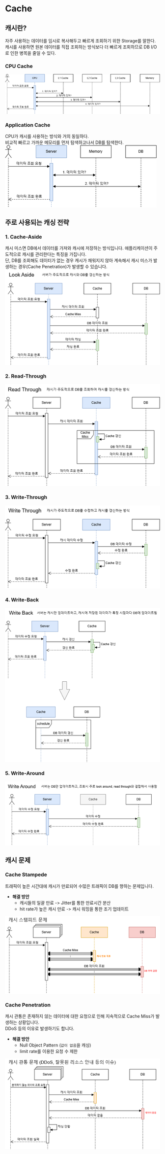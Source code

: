 # Cache

## 캐시란?
자주 사용하는 데이터를 임시로 복사해두고 빠르게 조회하기 위한 Storage를 말한다.  
캐시를 사용하면 원본 데이터를 직접 조회하는 방식보다 더 빠르게 조회하므로 DB I/O로 인한 병목을 줄일 수 있다.

### CPU Cache
![cpu cache](images/cache/cpu_cache.png)

### Application Cache
CPU가 캐시를 사용하는 방식와 거의 동일하다.  
비교적 빠르고 가까운 메모리를 먼저 탐색하고나서 DB를 탐색한다.
![application_cache](images/cache/application_cache.png)


## 주로 사용되는 캐싱 전략
### 1. Cache-Aside
캐시 미스면 DB에서 데이터를 가져와 캐시에 저장하는 방식입니다. 애플리케이션이 주도적으로 캐시를 관리한다는 특징을 가집니다.  
단, DB를 조회해도 데이터가 없는 경우 캐시가 채워지지 않아 계속해서 캐시 미스가 발생하는 경우(Cache Penetration)가 발생할 수 있습니다.
![cache_look_aside.png](images/cache/cache_look_aside.png)

### 2. Read-Through
![read through](images/cache/read_through.png)

### 3. Write-Through
![write through](images/cache/write_through.png)

### 4. Write-Back
![write back](images/cache/write_back.png)

### 5. Write-Around
![write around](images/cache/write_around.png)


## 캐시 문제

### Cache Stampede
트래픽이 높은 시간대에 캐시가 만료되어 수많은 트래픽이 DB를 향하는 문제입니다.

- **해결 방안**
    - 캐시들의 일괄 만료 -> Jitter를 통한 만료시간 분산
    - hit rate가 높은 캐시 만료 -> 캐시 워밍을 통한 조기 업데이트

![cache stampede](images/cache/cache_stampede.png)


### Cache Penetration
캐시 관통은 존재하지 않는 데이터에 대한 요청으로 인해 지속적으로 Cache Miss가 발생하는 상황입니다.  
DDoS 등의 이유로 발생하기도 합니다.  

- **해결 방안**
  - Null Object Pattern (`값이 없음`을 캐싱)
  - limit rate를 이용한 요청 수 제한

![cache stampede](images/cache/cache_penetration.png)

